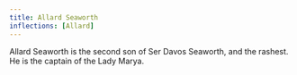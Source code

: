 ```yaml
---
title: Allard Seaworth
inflections: [Allard]
---
```


Allard Seaworth is the second son of Ser Davos Seaworth, and the rashest. He is the captain of the Lady Marya.


